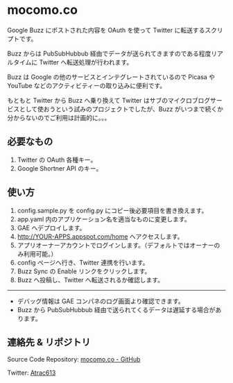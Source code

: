 mocomo.co
=============

Google Buzz にポストされた内容を OAuth を使って Twitter に転送するスクリプトです。

Buzz からは PubSubHubbub 経由でデータが送られてきますのである程度リアルタイムに Twitter へ転送処理が行われます。

Buzz は Google の他のサービスとインテグレートされているので Picasa や YouTube などのアクティビティーの取り込みに便利です。

もともと Twitter から Buzz へ乗り換えて Twitter はサブのマイクロブログサービスとして使おうという試みのプロジェクトでしたが、Buzz がいつまで続くか分からないのでご利用は計画的に。。。

必要なもの
-------

1. Twitter の OAuth 各種キー。
2. Google Shortner API のキー。

使い方
-------

1. config.sample.py を config.py にコピー後必要項目を書き換えます。
2. app.yaml 内のアプリケーション名を適当なものに変更します。
3. GAE へデプロイします。
4. http://YOUR-APPS.appspot.com/home へアクセスします。
5. アプリオーナーアカウントでログインします。（デフォルトではオーナーのみ利用可能。）
6. config ページへ行き、Twitter 連携を行います。
7. Buzz Sync の Enable リンクをクリックします。
8. Buzz へ投稿し、Twitter へ転送されるか確認します。

-------

* デバッグ情報は GAE コンパネのログ画面より確認できます。
* Buzz から PubSubHubbub 経由で送られてくるデータは遅延する場合があります。

連絡先 & リポジトリ
-------

Source Code Repository: [mocomo.co - GitHub][mocomoco]

Twitter: [Atrac613][twitter]

[twitter]: http://twitter.com/Atrac613
[mocomoco]: https://github.com/Atrac613/mocomo.co

